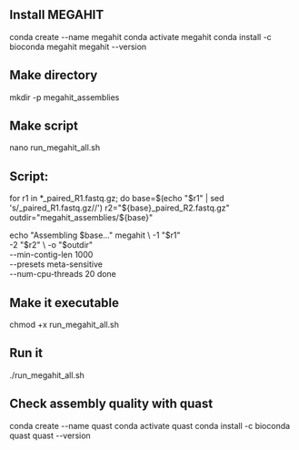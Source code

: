 ## Install MEGAHIT
conda create --name megahit
conda activate megahit
conda install -c bioconda megahit
megahit --version

## Make directory
mkdir -p megahit_assemblies

## Make script
nano run_megahit_all.sh

## Script:

for r1 in *_paired_R1.fastq.gz; do
  base=$(echo "$r1" | sed 's/_paired_R1.fastq.gz//')
  r2="${base}_paired_R2.fastq.gz"
  outdir="megahit_assemblies/${base}"

  echo "Assembling $base..."
  megahit \
    -1 "$r1" \
    -2 "$r2" \
    -o "$outdir" \
    --min-contig-len 1000 \
    --presets meta-sensitive \
    --num-cpu-threads 20
done

## Make it executable
chmod +x run_megahit_all.sh

## Run it
./run_megahit_all.sh

## Check assembly quality with quast

conda create --name quast
conda activate quast
conda install -c bioconda quast
quast --version




